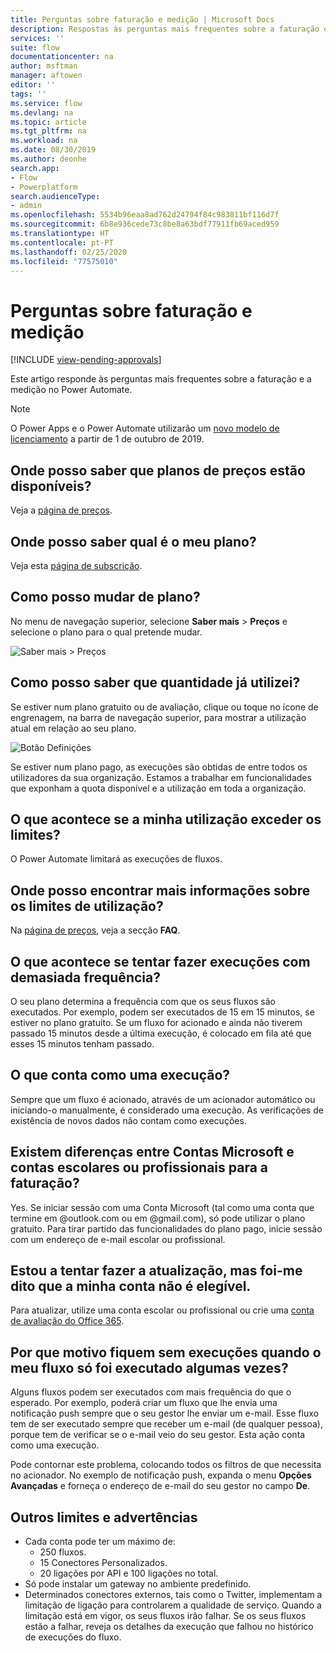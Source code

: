 ```yaml
---
title: Perguntas sobre faturação e medição | Microsoft Docs
description: Respostas às perguntas mais frequentes sobre a faturação e a medição no Power Automate
services: ''
suite: flow
documentationcenter: na
author: msftman
manager: aftowen
editor: ''
tags: ''
ms.service: flow
ms.devlang: na
ms.topic: article
ms.tgt_pltfrm: na
ms.workload: na
ms.date: 08/30/2019
ms.author: deonhe
search.app:
- Flow
- Powerplatform
search.audienceType:
- admin
ms.openlocfilehash: 5534b96eaa8ad762d24794f84c983811bf116d7f
ms.sourcegitcommit: 6b8e936cede73c8be8a63bdf77911fb69aced959
ms.translationtype: HT
ms.contentlocale: pt-PT
ms.lasthandoff: 02/25/2020
ms.locfileid: "77575010"
---
```

# <a name="billing-and-metering-questions"></a>Perguntas sobre faturação e medição
[!INCLUDE [view-pending-approvals](includes/cc-rebrand.md)]

Este artigo responde às perguntas mais frequentes sobre a faturação e a medição no Power Automate.

>[!NOTE]
> O Power Apps e o Power Automate utilizarão um [novo modelo de licenciamento](https://docs.microsoft.com/power-platform/admin/powerapps-flow-licensing-faq) a partir de 1 de outubro de 2019. 

## <a name="where-can-i-find-out-what-pricing-plans-are-available"></a>Onde posso saber que planos de preços estão disponíveis?

Veja a [página de preços](https://flow.microsoft.com/pricing/).

## <a name="where-can-i-find-out-what-my-plan-is"></a>Onde posso saber qual é o meu plano?

Veja esta [página de subscrição](https://portal.office.com/account/#subscriptions).

## <a name="how-do-i-switch-plans"></a>Como posso mudar de plano?

No menu de navegação superior, selecione **Saber mais** > **Preços** e selecione o plano para o qual pretende mudar.

![Saber mais > Preços](./media/billing-questions/learn-pricing.png)

## <a name="how-do-i-know-how-much-ive-used"></a>Como posso saber que quantidade já utilizei?

Se estiver num plano gratuito ou de avaliação, clique ou toque no ícone de engrenagem, na barra de navegação superior, para mostrar a utilização atual em relação ao seu plano. 

![Botão Definições](./media/billing-questions/settings.png)

Se estiver num plano pago, as execuções são obtidas de entre todos os utilizadores da sua organização. Estamos a trabalhar em funcionalidades que exponham a quota disponível e a utilização em toda a organização.

## <a name="what-happens-if-my-usage-exceeds-the-limits"></a>O que acontece se a minha utilização exceder os limites?

O Power Automate limitará as execuções de fluxos.

## <a name="where-can-i-find-more-information-regarding-the-usage-limits"></a>Onde posso encontrar mais informações sobre os limites de utilização?

Na [página de preços](https://flow.microsoft.com/pricing/), veja a secção **FAQ**.

## <a name="what-happens-if-i-try-to-execute-runs-too-frequently"></a>O que acontece se tentar fazer execuções com demasiada frequência?

O seu plano determina a frequência com que os seus fluxos são executados. Por exemplo, podem ser executados de 15 em 15 minutos, se estiver no plano gratuito. Se um fluxo for acionado e ainda não tiverem passado 15 minutos desde a última execução, é colocado em fila até que esses 15 minutos tenham passado.

## <a name="what-counts-as-a-run"></a>O que conta como uma execução?

Sempre que um fluxo é acionado, através de um acionador automático ou iniciando-o manualmente, é considerado uma execução. As verificações de existência de novos dados não contam como execuções.

## <a name="are-there-differences-between-microsoft-accounts-and-work-or-school-accounts-for-billing"></a>Existem diferenças entre Contas Microsoft e contas escolares ou profissionais para a faturação?

Yes. Se iniciar sessão com uma Conta Microsoft (tal como uma conta que termine em @outlook.com ou em @gmail.com), só pode utilizar o plano gratuito. Para tirar partido das funcionalidades do plano pago, inicie sessão com um endereço de e-mail escolar ou profissional.

## <a name="im-trying-to-upgrade-but-im-told-my-account-isnt-eligible"></a>Estou a tentar fazer a atualização, mas foi-me dito que a minha conta não é elegível.

Para atualizar, utilize uma conta escolar ou profissional ou crie uma [conta de avaliação do Office 365](https://powerbi.microsoft.com/documentation/powerbi-admin-signing-up-for-power-bi-with-a-new-office-365-trial/).

## <a name="why-did-i-run-out-of-runs-when-my-flow-only-ran-a-few-times"></a>Por que motivo fiquem sem execuções quando o meu fluxo só foi executado algumas vezes?

Alguns fluxos podem ser executados com mais frequência do que o esperado. Por exemplo, poderá criar um fluxo que lhe envia uma notificação push sempre que o seu gestor lhe enviar um e-mail. Esse fluxo tem de ser executado sempre que receber um e-mail (de qualquer pessoa), porque tem de verificar se o e-mail veio do seu gestor. Esta ação conta como uma execução.

Pode contornar este problema, colocando todos os filtros de que necessita no acionador. No exemplo de notificação push, expanda o menu **Opções Avançadas** e forneça o endereço de e-mail do seu gestor no campo **De**.

## <a name="other-limits-and-caveats"></a>Outros limites e advertências

* Cada conta pode ter um máximo de:
  * 250 fluxos.
  * 15 Conectores Personalizados.
  * 20 ligações por API e 100 ligações no total.
* Só pode instalar um gateway no ambiente predefinido.
* Determinados conectores externos, tais como o Twitter, implementam a limitação de ligação para controlarem a qualidade de serviço. Quando a limitação está em vigor, os seus fluxos irão falhar. Se os seus fluxos estão a falhar, reveja os detalhes da execução que falhou no histórico de execuções do fluxo.

